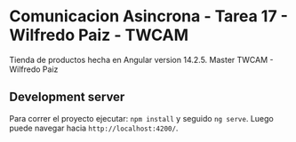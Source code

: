 # Comunicacion Asincrona - Tarea 17 - Wilfredo Paiz - TWCAM

Tienda de productos hecha en Angular version 14.2.5.
Master TWCAM - Wilfredo Paiz

## Development server

Para correr el proyecto ejecutar:
`npm install` y seguido `ng serve`. Luego puede navegar hacia `http://localhost:4200/`.
